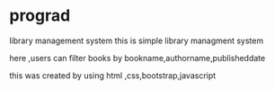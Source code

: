 # prograd
library management  system
this is simple library managment system


here ,users can filter books by bookname,authorname,publisheddate



this was created by using html ,css,bootstrap,javascript
